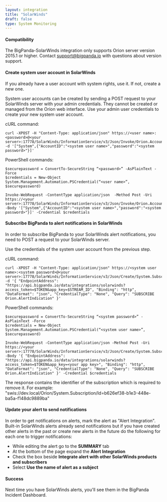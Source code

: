 ```yaml
---
layout: integration 
title: "SolarWinds"
draft: false
type: System Monitoring
---
```


#### Compatibility

The BigPanda-SolarWinds integration only supports Orion server version 2015.1 or higher. Contact [support@bigpanda.io](mailto:support@bigpanda.io?Subject=SolarWinds%integration%help "contact BigPanda support") with questions about version support.

<!-- section-separator -->

#### Create system user account in SolarWinds

If you already have a user account with system rights, use it. If not, create a new one.

System user accounts can be created by sending a POST request to your SolarWinds server with your admin credentials. They cannot be created or managed from the Orion web interface. Use your admin user credentials to create your new system user account.

cURL command:

    curl -XPOST -H "Content-Type: application/json" https://<user name>:<password>@<your server>:17778/SolarWinds/InformationService/v3/Json/Invoke/Orion.Accounts/CreateAccount -d '["System",{"AccountID":"<system user name>","password":"<system password>"}]'

PowerShell commands:

    $securepassword = ConvertTo-SecureString “<password>” -AsPlainText -Force
    $credentials = New-Object System.Management.Automation.PSCredential(“<user name>”, $securepassword)

    Invoke-WebRequest -ContentType application/json  -Method Post -Uri https://<your server>:17778/SolarWinds/InformationService/v3/Json/Invoke/Orion.Accounts/CreateAccount -Body '["System",{"AccountID":"<system user name>","password":"<system password>"}]' -Credential $credentials

<!-- section-separator -->

#### Subscribe BigPanda to alert notifications in SolarWinds

In order to subscribe BigPanda to your SolarWinds alert notifications, you need to POST a request to your SolarWinds server.

Use the credentials of the system user account from the previous step.

cURL command:

    curl -XPOST -H "Content-Type: application/json" https://<system user name>:<system password>@<your server>:17778/SolarWinds/InformationService/v3/Json/Create/System.Subscription -d '{ "EndpointAddress": "https://api.bigpanda.io/data/integrations/solarwinds?access_token=$TOKEN&app_key=$STREAM_ID", "Binding": "http", "DataFormat": "json", "CredentialType": "None", "Query": "SUBSCRIBE Orion.AlertIndication" }'

PowerShell commands:

    $securepassword = ConvertTo-SecureString “<system password>” -AsPlainText -Force
    $credentials = New-Object System.Management.Automation.PSCredential(“<system user name>”, $securepassword)

    Invoke-WebRequest -ContentType application/json -Method Post -Uri https://<your server>:17778/SolarWinds/InformationService/v3/Json/Create/System.Subscription -Body '{ "EndpointAddress": "https://api.bigpanda.io/data/integrations/solarwinds?access_token=$TOKEN&app_key=<your app key>", "Binding": "http", "DataFormat": "json", "CredentialType": "None", "Query": "SUBSCRIBE Orion.AlertIndication" }' -Credential $credentials

The response contains the identifier of the subscription which is required to remove it. For example: "swis://dev.local/Orion/System.Subscription/Id=b626ef38-b1e3-448e-ba5a-f148dc9889ba"

<!-- section-separator -->

#### Update your alert to send notifications

In order to get notifications on alerts, mark the alert as "Alert Integration". Built-in SolarWinds alerts already send notifications but if you have created other alerts in the past or create new alerts in the future do the following for each one to trigger notifications:

* While editing the alert go to the **SUMMARY** tab
* At the bottom of the page expand the **Alert Integration**
* Check the box beside **Integrate alert with other SolarWinds products and subscribers**
* Select **Use the name of alert as a subject**

<!-- section-separator -->

#### Success
Next time you have SolarWinds alerts, you'll see them in the BigPanda Incident Dashboard.

